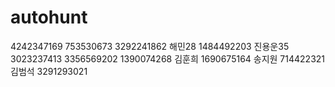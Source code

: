 # autohunt
4242347169 753530673 3292241862
해민28 1484492203
진용운35 3023237413 3356569202 1390074268
김훈희 1690675164
송지원 714422321
김범석 3291293021
